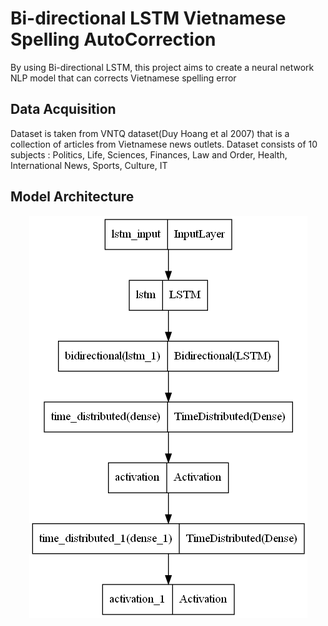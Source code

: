 # Bi-directional LSTM Vietnamese Spelling AutoCorrection
 By using Bi-directional LSTM, this project aims to create a neural network NLP model that can corrects Vietnamese spelling error 

## Data Acquisition
Dataset is taken from VNTQ dataset(Duy Hoang et al 2007) that is a collection of articles from Vietnamese news outlets. Dataset consists of 10 subjects : Politics, Life, Sciences, Finances, Law and Order, Health, International News, Sports, Culture, IT

## Model Architecture
<p align="center">
  <img src="https://github.com/HuyNNQ-127/Bi-directional-LSTM-Vietnamese-Spelling-AutoCorrection/blob/main/assets/model.png">
</p>
